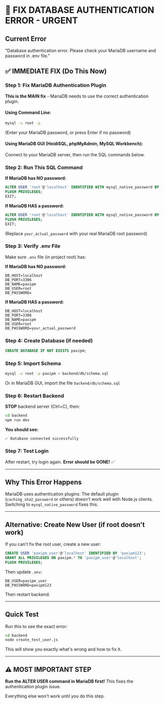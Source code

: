 # 🔴 FIX DATABASE AUTHENTICATION ERROR - URGENT

## Current Error
"Database authentication error. Please check your MariaDB username and password in .env file."

## ✅ IMMEDIATE FIX (Do This Now)

### Step 1: Fix MariaDB Authentication Plugin

**This is the MAIN fix** - MariaDB needs to use the correct authentication plugin.

#### Using Command Line:
```bash
mysql -u root -p
```
(Enter your MariaDB password, or press Enter if no password)

#### Using MariaDB GUI (HeidiSQL, phpMyAdmin, MySQL Workbench):
Connect to your MariaDB server, then run the SQL commands below.

### Step 2: Run This SQL Command

**If MariaDB has NO password:**
```sql
ALTER USER 'root'@'localhost' IDENTIFIED WITH mysql_native_password BY '';
FLUSH PRIVILEGES;
EXIT;
```

**If MariaDB HAS a password:**
```sql
ALTER USER 'root'@'localhost' IDENTIFIED WITH mysql_native_password BY 'your_actual_password';
FLUSH PRIVILEGES;
EXIT;
```
(Replace `your_actual_password` with your real MariaDB root password)

### Step 3: Verify .env File

Make sure `.env` file (in project root) has:

**If MariaDB has NO password:**
```env
DB_HOST=localhost
DB_PORT=3306
DB_NAME=paxipm
DB_USER=root
DB_PASSWORD=
```

**If MariaDB HAS a password:**
```env
DB_HOST=localhost
DB_PORT=3306
DB_NAME=paxipm
DB_USER=root
DB_PASSWORD=your_actual_password
```

### Step 4: Create Database (if needed)

```sql
CREATE DATABASE IF NOT EXISTS paxipm;
```

### Step 5: Import Schema

```bash
mysql -u root -p paxipm < backend/db/schema.sql
```

Or in MariaDB GUI, import the file `backend/db/schema.sql`

### Step 6: Restart Backend

**STOP** backend server (Ctrl+C), then:

```bash
cd backend
npm run dev
```

**You should see:**
```
✅ Database connected successfully
```

### Step 7: Test Login

After restart, try login again. **Error should be GONE!** ✅

---

## Why This Error Happens

MariaDB uses authentication plugins. The default plugin (`caching_sha2_password` or others) doesn't work well with Node.js clients. Switching to `mysql_native_password` fixes this.

---

## Alternative: Create New User (if root doesn't work)

If you can't fix the root user, create a new user:

```sql
CREATE USER 'paxipm_user'@'localhost' IDENTIFIED BY 'paxipm123';
GRANT ALL PRIVILEGES ON paxipm.* TO 'paxipm_user'@'localhost';
FLUSH PRIVILEGES;
```

Then update `.env`:
```env
DB_USER=paxipm_user
DB_PASSWORD=paxipm123
```

Then restart backend.

---

## Quick Test

Run this to see the exact error:
```bash
cd backend
node create_test_user.js
```

This will show you exactly what's wrong and how to fix it.

---

## ⚠️ MOST IMPORTANT STEP

**Run the ALTER USER command in MariaDB first!** This fixes the authentication plugin issue.

Everything else won't work until you do this step.

